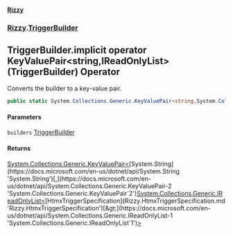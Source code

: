 #### [Rizzy](index.md 'index')
### [Rizzy](Rizzy.md 'Rizzy').[TriggerBuilder](Rizzy.TriggerBuilder.md 'Rizzy.TriggerBuilder')

## TriggerBuilder.implicit operator KeyValuePair<string,IReadOnlyList<HtmxTriggerSpecification>>(TriggerBuilder) Operator

Converts the builder to a key-value pair.

```csharp
public static System.Collections.Generic.KeyValuePair<string,System.Collections.Generic.IReadOnlyList<Rizzy.HtmxTriggerSpecification>> implicit operator KeyValuePair<string,IReadOnlyList<HtmxTriggerSpecification>>(Rizzy.TriggerBuilder builders);
```
#### Parameters

<a name='Rizzy.TriggerBuilder.op_ImplicitSystem.Collections.Generic.KeyValuePair_string,System.Collections.Generic.IReadOnlyList_Rizzy.HtmxTriggerSpecification__(Rizzy.TriggerBuilder).builders'></a>

`builders` [TriggerBuilder](Rizzy.TriggerBuilder.md 'Rizzy.TriggerBuilder')

#### Returns
[System.Collections.Generic.KeyValuePair&lt;](https://docs.microsoft.com/en-us/dotnet/api/System.Collections.Generic.KeyValuePair-2 'System.Collections.Generic.KeyValuePair`2')[System.String](https://docs.microsoft.com/en-us/dotnet/api/System.String 'System.String')[,](https://docs.microsoft.com/en-us/dotnet/api/System.Collections.Generic.KeyValuePair-2 'System.Collections.Generic.KeyValuePair`2')[System.Collections.Generic.IReadOnlyList&lt;](https://docs.microsoft.com/en-us/dotnet/api/System.Collections.Generic.IReadOnlyList-1 'System.Collections.Generic.IReadOnlyList`1')[HtmxTriggerSpecification](Rizzy.HtmxTriggerSpecification.md 'Rizzy.HtmxTriggerSpecification')[&gt;](https://docs.microsoft.com/en-us/dotnet/api/System.Collections.Generic.IReadOnlyList-1 'System.Collections.Generic.IReadOnlyList`1')[&gt;](https://docs.microsoft.com/en-us/dotnet/api/System.Collections.Generic.KeyValuePair-2 'System.Collections.Generic.KeyValuePair`2')